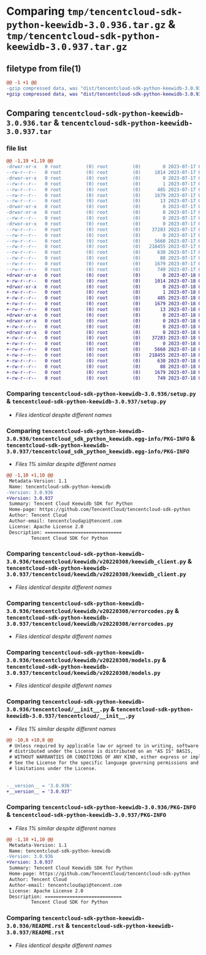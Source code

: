 # Comparing `tmp/tencentcloud-sdk-python-keewidb-3.0.936.tar.gz` & `tmp/tencentcloud-sdk-python-keewidb-3.0.937.tar.gz`

## filetype from file(1)

```diff
@@ -1 +1 @@
-gzip compressed data, was "dist/tencentcloud-sdk-python-keewidb-3.0.936.tar", last modified: Mon Jul 17 00:29:47 2023, max compression
+gzip compressed data, was "dist/tencentcloud-sdk-python-keewidb-3.0.937.tar", last modified: Tue Jul 18 00:26:20 2023, max compression
```

## Comparing `tencentcloud-sdk-python-keewidb-3.0.936.tar` & `tencentcloud-sdk-python-keewidb-3.0.937.tar`

### file list

```diff
@@ -1,19 +1,19 @@
-drwxr-xr-x   0 root         (0) root         (0)        0 2023-07-17 00:29:47.000000 tencentcloud-sdk-python-keewidb-3.0.936/
--rw-r--r--   0 root         (0) root         (0)     1014 2023-07-17 00:29:47.000000 tencentcloud-sdk-python-keewidb-3.0.936/setup.py
-drwxr-xr-x   0 root         (0) root         (0)        0 2023-07-17 00:29:47.000000 tencentcloud-sdk-python-keewidb-3.0.936/tencentcloud_sdk_python_keewidb.egg-info/
--rw-r--r--   0 root         (0) root         (0)        1 2023-07-17 00:29:47.000000 tencentcloud-sdk-python-keewidb-3.0.936/tencentcloud_sdk_python_keewidb.egg-info/dependency_links.txt
--rw-r--r--   0 root         (0) root         (0)      485 2023-07-17 00:29:47.000000 tencentcloud-sdk-python-keewidb-3.0.936/tencentcloud_sdk_python_keewidb.egg-info/SOURCES.txt
--rw-r--r--   0 root         (0) root         (0)     1679 2023-07-17 00:29:47.000000 tencentcloud-sdk-python-keewidb-3.0.936/tencentcloud_sdk_python_keewidb.egg-info/PKG-INFO
--rw-r--r--   0 root         (0) root         (0)       13 2023-07-17 00:29:47.000000 tencentcloud-sdk-python-keewidb-3.0.936/tencentcloud_sdk_python_keewidb.egg-info/top_level.txt
-drwxr-xr-x   0 root         (0) root         (0)        0 2023-07-17 00:29:47.000000 tencentcloud-sdk-python-keewidb-3.0.936/tencentcloud/
-drwxr-xr-x   0 root         (0) root         (0)        0 2023-07-17 00:29:47.000000 tencentcloud-sdk-python-keewidb-3.0.936/tencentcloud/keewidb/
--rw-r--r--   0 root         (0) root         (0)        0 2023-07-17 00:29:47.000000 tencentcloud-sdk-python-keewidb-3.0.936/tencentcloud/keewidb/__init__.py
-drwxr-xr-x   0 root         (0) root         (0)        0 2023-07-17 00:29:47.000000 tencentcloud-sdk-python-keewidb-3.0.936/tencentcloud/keewidb/v20220308/
--rw-r--r--   0 root         (0) root         (0)    37283 2023-07-17 00:29:47.000000 tencentcloud-sdk-python-keewidb-3.0.936/tencentcloud/keewidb/v20220308/keewidb_client.py
--rw-r--r--   0 root         (0) root         (0)        0 2023-07-17 00:29:47.000000 tencentcloud-sdk-python-keewidb-3.0.936/tencentcloud/keewidb/v20220308/__init__.py
--rw-r--r--   0 root         (0) root         (0)     5660 2023-07-17 00:29:47.000000 tencentcloud-sdk-python-keewidb-3.0.936/tencentcloud/keewidb/v20220308/errorcodes.py
--rw-r--r--   0 root         (0) root         (0)   218455 2023-07-17 00:29:47.000000 tencentcloud-sdk-python-keewidb-3.0.936/tencentcloud/keewidb/v20220308/models.py
--rw-r--r--   0 root         (0) root         (0)      630 2023-07-17 00:29:47.000000 tencentcloud-sdk-python-keewidb-3.0.936/tencentcloud/__init__.py
--rw-r--r--   0 root         (0) root         (0)       88 2023-07-17 00:29:47.000000 tencentcloud-sdk-python-keewidb-3.0.936/setup.cfg
--rw-r--r--   0 root         (0) root         (0)     1679 2023-07-17 00:29:47.000000 tencentcloud-sdk-python-keewidb-3.0.936/PKG-INFO
--rw-r--r--   0 root         (0) root         (0)      749 2023-07-17 00:29:47.000000 tencentcloud-sdk-python-keewidb-3.0.936/README.rst
+drwxr-xr-x   0 root         (0) root         (0)        0 2023-07-18 00:26:20.000000 tencentcloud-sdk-python-keewidb-3.0.937/
+-rw-r--r--   0 root         (0) root         (0)     1014 2023-07-18 00:26:20.000000 tencentcloud-sdk-python-keewidb-3.0.937/setup.py
+drwxr-xr-x   0 root         (0) root         (0)        0 2023-07-18 00:26:20.000000 tencentcloud-sdk-python-keewidb-3.0.937/tencentcloud_sdk_python_keewidb.egg-info/
+-rw-r--r--   0 root         (0) root         (0)        1 2023-07-18 00:26:20.000000 tencentcloud-sdk-python-keewidb-3.0.937/tencentcloud_sdk_python_keewidb.egg-info/dependency_links.txt
+-rw-r--r--   0 root         (0) root         (0)      485 2023-07-18 00:26:20.000000 tencentcloud-sdk-python-keewidb-3.0.937/tencentcloud_sdk_python_keewidb.egg-info/SOURCES.txt
+-rw-r--r--   0 root         (0) root         (0)     1679 2023-07-18 00:26:20.000000 tencentcloud-sdk-python-keewidb-3.0.937/tencentcloud_sdk_python_keewidb.egg-info/PKG-INFO
+-rw-r--r--   0 root         (0) root         (0)       13 2023-07-18 00:26:20.000000 tencentcloud-sdk-python-keewidb-3.0.937/tencentcloud_sdk_python_keewidb.egg-info/top_level.txt
+drwxr-xr-x   0 root         (0) root         (0)        0 2023-07-18 00:26:20.000000 tencentcloud-sdk-python-keewidb-3.0.937/tencentcloud/
+drwxr-xr-x   0 root         (0) root         (0)        0 2023-07-18 00:26:20.000000 tencentcloud-sdk-python-keewidb-3.0.937/tencentcloud/keewidb/
+-rw-r--r--   0 root         (0) root         (0)        0 2023-07-18 00:26:20.000000 tencentcloud-sdk-python-keewidb-3.0.937/tencentcloud/keewidb/__init__.py
+drwxr-xr-x   0 root         (0) root         (0)        0 2023-07-18 00:26:20.000000 tencentcloud-sdk-python-keewidb-3.0.937/tencentcloud/keewidb/v20220308/
+-rw-r--r--   0 root         (0) root         (0)    37283 2023-07-18 00:26:20.000000 tencentcloud-sdk-python-keewidb-3.0.937/tencentcloud/keewidb/v20220308/keewidb_client.py
+-rw-r--r--   0 root         (0) root         (0)        0 2023-07-18 00:26:20.000000 tencentcloud-sdk-python-keewidb-3.0.937/tencentcloud/keewidb/v20220308/__init__.py
+-rw-r--r--   0 root         (0) root         (0)     5660 2023-07-18 00:26:20.000000 tencentcloud-sdk-python-keewidb-3.0.937/tencentcloud/keewidb/v20220308/errorcodes.py
+-rw-r--r--   0 root         (0) root         (0)   218455 2023-07-18 00:26:20.000000 tencentcloud-sdk-python-keewidb-3.0.937/tencentcloud/keewidb/v20220308/models.py
+-rw-r--r--   0 root         (0) root         (0)      630 2023-07-18 00:26:20.000000 tencentcloud-sdk-python-keewidb-3.0.937/tencentcloud/__init__.py
+-rw-r--r--   0 root         (0) root         (0)       88 2023-07-18 00:26:20.000000 tencentcloud-sdk-python-keewidb-3.0.937/setup.cfg
+-rw-r--r--   0 root         (0) root         (0)     1679 2023-07-18 00:26:20.000000 tencentcloud-sdk-python-keewidb-3.0.937/PKG-INFO
+-rw-r--r--   0 root         (0) root         (0)      749 2023-07-18 00:26:20.000000 tencentcloud-sdk-python-keewidb-3.0.937/README.rst
```

### Comparing `tencentcloud-sdk-python-keewidb-3.0.936/setup.py` & `tencentcloud-sdk-python-keewidb-3.0.937/setup.py`

 * *Files identical despite different names*

### Comparing `tencentcloud-sdk-python-keewidb-3.0.936/tencentcloud_sdk_python_keewidb.egg-info/PKG-INFO` & `tencentcloud-sdk-python-keewidb-3.0.937/tencentcloud_sdk_python_keewidb.egg-info/PKG-INFO`

 * *Files 1% similar despite different names*

```diff
@@ -1,10 +1,10 @@
 Metadata-Version: 1.1
 Name: tencentcloud-sdk-python-keewidb
-Version: 3.0.936
+Version: 3.0.937
 Summary: Tencent Cloud Keewidb SDK for Python
 Home-page: https://github.com/TencentCloud/tencentcloud-sdk-python
 Author: Tencent Cloud
 Author-email: tencentcloudapi@tencent.com
 License: Apache License 2.0
 Description: ============================
         Tencent Cloud SDK for Python
```

### Comparing `tencentcloud-sdk-python-keewidb-3.0.936/tencentcloud/keewidb/v20220308/keewidb_client.py` & `tencentcloud-sdk-python-keewidb-3.0.937/tencentcloud/keewidb/v20220308/keewidb_client.py`

 * *Files identical despite different names*

### Comparing `tencentcloud-sdk-python-keewidb-3.0.936/tencentcloud/keewidb/v20220308/errorcodes.py` & `tencentcloud-sdk-python-keewidb-3.0.937/tencentcloud/keewidb/v20220308/errorcodes.py`

 * *Files identical despite different names*

### Comparing `tencentcloud-sdk-python-keewidb-3.0.936/tencentcloud/keewidb/v20220308/models.py` & `tencentcloud-sdk-python-keewidb-3.0.937/tencentcloud/keewidb/v20220308/models.py`

 * *Files identical despite different names*

### Comparing `tencentcloud-sdk-python-keewidb-3.0.936/tencentcloud/__init__.py` & `tencentcloud-sdk-python-keewidb-3.0.937/tencentcloud/__init__.py`

 * *Files 1% similar despite different names*

```diff
@@ -10,8 +10,8 @@
 # Unless required by applicable law or agreed to in writing, software
 # distributed under the License is distributed on an "AS IS" BASIS,
 # WITHOUT WARRANTIES OR CONDITIONS OF ANY KIND, either express or implied.
 # See the License for the specific language governing permissions and
 # limitations under the License.
 
 
-__version__ = '3.0.936'
+__version__ = '3.0.937'
```

### Comparing `tencentcloud-sdk-python-keewidb-3.0.936/PKG-INFO` & `tencentcloud-sdk-python-keewidb-3.0.937/PKG-INFO`

 * *Files 1% similar despite different names*

```diff
@@ -1,10 +1,10 @@
 Metadata-Version: 1.1
 Name: tencentcloud-sdk-python-keewidb
-Version: 3.0.936
+Version: 3.0.937
 Summary: Tencent Cloud Keewidb SDK for Python
 Home-page: https://github.com/TencentCloud/tencentcloud-sdk-python
 Author: Tencent Cloud
 Author-email: tencentcloudapi@tencent.com
 License: Apache License 2.0
 Description: ============================
         Tencent Cloud SDK for Python
```

### Comparing `tencentcloud-sdk-python-keewidb-3.0.936/README.rst` & `tencentcloud-sdk-python-keewidb-3.0.937/README.rst`

 * *Files identical despite different names*

